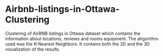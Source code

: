 # Airbnb-listings-in-Ottawa-Clustering
Clustering of AirBNB listings in Ottawa dataset which contains the information about locations, reviews and rooms equipment. The alrgorithm used was the K-Nearest Neighbors. It contains both the 2D and the 3D visualization of the results.
